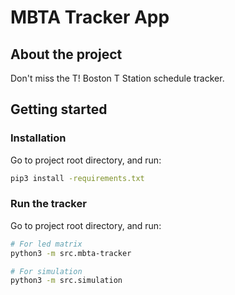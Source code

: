 # MBTA Tracker App

## About the project
Don't miss the T! Boston T Station schedule tracker. 

## Getting started


### Installation
Go to project root directory, and run:
```sh
pip3 install -requirements.txt
```

### Run the tracker
Go to project root directory, and run:
```sh
# For led matrix
python3 -m src.mbta-tracker

# For simulation
python3 -m src.simulation
```